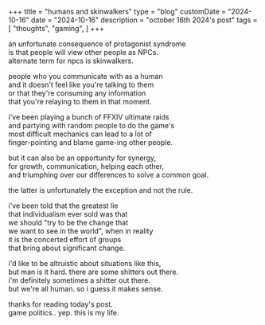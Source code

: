 +++
title = "humans and skinwalkers"
type = "blog"
customDate = "2024-10-16"
date = "2024-10-16"
description = "october 16th 2024's post"
tags = [
    "thoughts",
    "gaming",
]
+++

an unfortunate consequence of protagonist syndrome\
is that people will view other people as NPCs.\
alternate term for npcs is skinwalkers.

people who you communicate with as a human\
and it doesn't feel like you're talking to them\
or that they're consuming any information\
that you're relaying to them in that moment.

i've been playing a bunch of FFXIV ultimate raids\
and partying with random people to do the game's\
most difficult mechanics can lead to a lot of\
finger-pointing and blame game-ing other people.

but it can also be an opportunity for synergy,\
for growth, communication, helping each other,\
and triumphing over our differences to solve a common goal.

the latter is unfortunately the exception and not the rule.

i've been told that the greatest lie\
that individualism ever sold was that\
we should "try to be the change that\
we want to see in the world", when in reality\
it is the concerted effort of groups\
that bring about significant change.

i'd like to be altruistic about situations like this,\
but man is it hard. there are some shitters out there.\
i'm definitely sometimes a shitter out there.\
but we're all human. so i guess it makes sense.

thanks for reading today's post.\
game politics.. yep. this is my life.